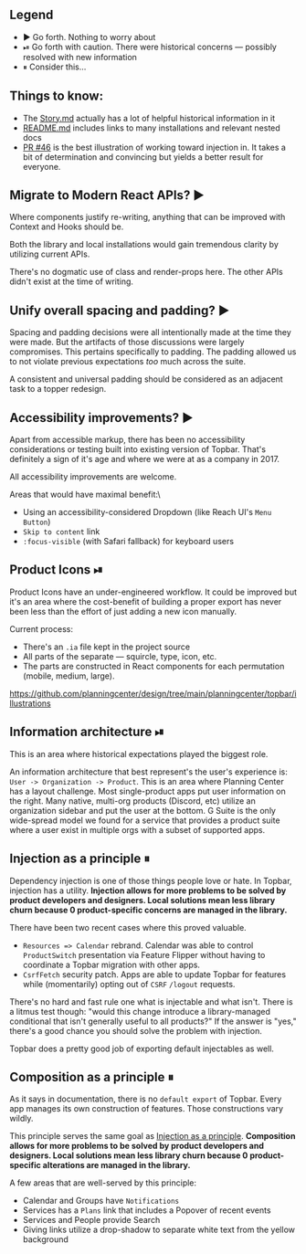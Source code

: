 ## Legend

- ▶️ Go forth. Nothing to worry about
- ⏯ Go forth with caution. There were historical concerns — possibly resolved with new information
- ⏸ Consider this…

## Things to know:

- The [Story.md](https://github.com/planningcenter/design/blob/main/planningcenter/topbar/docs/STORY.md) actually has a lot of helpful historical information in it
- [README.md](https://github.com/planningcenter/design/tree/main/planningcenter/topbar) includes links to many installations and relevant nested docs
- [PR #46](https://github.com/planningcenter/design/pull/46) is the best illustration of working toward injection in. It takes a bit of determination and convincing but yields a better result for everyone.

## Migrate to Modern React APIs? ▶️

Where components justify re-writing, anything that can be improved with Context and Hooks should be.

Both the library and local installations would gain tremendous clarity by utilizing current APIs.

There's no dogmatic use of class and render-props here. The other APIs didn't exist at the time of writing.

## Unify overall spacing and padding? ▶️

Spacing and padding decisions were all intentionally made at the time they were made. But the artifacts of those discussions were largely compromises. This pertains specifically to padding. The padding allowed us to not violate previous expectations _too_ much across the suite.

A consistent and universal padding should be considered as an adjacent task to a topper redesign.

## Accessibility improvements? ▶️

Apart from accessible markup, there has been no accessibility considerations or testing built into existing version of Topbar. That's definitely a sign of it's age and where we were at as a company in 2017.

All accessibility improvements are welcome.

Areas that would have maximal benefit:\

- Using an accessibility-considered Dropdown (like Reach UI's `Menu Button`)
- `Skip to content` link
- `:focus-visible` (with Safari fallback) for keyboard users

## Product Icons ⏯

Product Icons have an under-engineered workflow. It could be improved but it's an area where the cost-benefit of building a proper export has never been less than the effort of just adding a new icon manually.

Current process:

- There's an `.ia` file kept in the project source
- All parts of the separate — squircle, type, icon, etc.
- The parts are constructed in React components for each permutation (mobile, medium, large).

https://github.com/planningcenter/design/tree/main/planningcenter/topbar/illustrations

## Information architecture ⏯

This is an area where historical expectations played the biggest role.

An information architecture that best represent's the user's experience is: `User -> Organization -> Product`. This is an area where Planning Center has a layout challenge. Most single-product apps put user information on the right. Many native, multi-org products (Discord, etc) utilize an organization sidebar and put the user at the bottom. G Suite is the only wide-spread model we found for a service that provides a product suite where a user exist in multiple orgs with a subset of supported apps.

## Injection as a principle ⏸

Dependency injection is one of those things people love or hate. In Topbar, injection has a utility. **Injection allows for more problems to be solved by product developers and designers. Local solutions mean less library churn because 0 product-specific concerns are managed in the library.**

There have been two recent cases where this proved valuable.

- `Resources => Calendar` rebrand. Calendar was able to control `ProductSwitch` presentation via Feature Flipper without having to coordinate a Topbar migration with other apps.
- `CsrfFetch` security patch. Apps are able to update Topbar for features while (momentarily) opting out of `CSRF` `/logout` requests.

There's no hard and fast rule one what is injectable and what isn't. There is a litmus test though: "would this change introduce a library-managed conditional that isn't generally useful to all products?" If the answer is "yes," there's a good chance you should solve the problem with injection.

Topbar does a pretty good job of exporting default injectables as well.

## Composition as a principle ⏸

As it says in documentation, there is no `default export` of Topbar. Every app manages its own construction of features. Those constructions vary wildly.

This principle serves the same goal as [Injection as a principle](#injection-as-a-principle). **Composition allows for more problems to be solved by product developers and designers. Local solutions mean less library churn because 0 product-specific alterations are managed in the library.**

A few areas that are well-served by this principle:

- Calendar and Groups have `Notifications`
- Services has a `Plans` link that includes a Popover of recent events
- Services and People provide Search
- Giving links utilize a drop-shadow to separate white text from the yellow background
